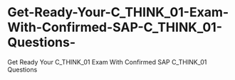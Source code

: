 # Get-Ready-Your-C_THINK_01-Exam-With-Confirmed-SAP-C_THINK_01-Questions-
Get Ready Your C_THINK_01 Exam With Confirmed SAP C_THINK_01 Questions 
